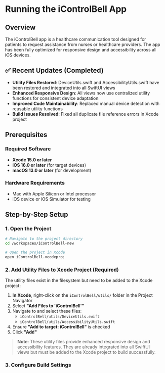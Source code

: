 # Running the iControlBell App

## Overview
The iControlBell app is a healthcare communication tool designed for patients to request assistance from nurses or healthcare providers. The app has been fully optimized for responsive design and accessibility across all iOS devices.

## ✅ Recent Updates (Completed)
- **Utility Files Restored**: DeviceUtils.swift and AccessibilityUtils.swift have been restored and integrated into all SwiftUI views
- **Enhanced Responsive Design**: All views now use centralized utility functions for consistent device adaptation
- **Improved Code Maintainability**: Replaced manual device detection with reusable utility functions
- **Build Issues Resolved**: Fixed all duplicate file reference errors in Xcode project

## Prerequisites

### Required Software
- **Xcode 15.0 or later**
- **iOS 16.0 or later** (for target devices)
- **macOS 13.0 or later** (for development)

### Hardware Requirements
- Mac with Apple Silicon or Intel processor
- iOS device or iOS Simulator for testing

## Step-by-Step Setup

### 1. Open the Project
```bash
# Navigate to the project directory
cd /workspaces/iControlBell-new

# Open the project in Xcode
open iControlBell.xcodeproj
```

### 2. Add Utility Files to Xcode Project (Required)
The utility files exist in the filesystem but need to be added to the Xcode project:

1. **In Xcode**, right-click on the `iControlBell/utils/` folder in the Project Navigator
2. Select **"Add Files to 'iControlBell'"**
3. Navigate to and select these files:
   - `iControlBell/utils/DeviceUtils.swift`
   - `iControlBell/utils/AccessibilityUtils.swift`
4. Ensure **"Add to target: iControlBell"** is checked
5. Click **"Add"**

> **Note**: These utility files provide enhanced responsive design and accessibility features. They are already integrated into all SwiftUI views but must be added to the Xcode project to build successfully.

### 3. Configure Build Settings
